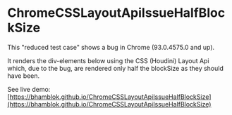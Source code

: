 # ChromeCSSLayoutApiIssueHalfBlockSize

This "reduced test case" shows a bug in Chrome (93.0.4575.0 and up).

It renders the div-elements below using the CSS (Houdini) Layout Api which, due to the bug, are rendered only half the blockSize as they should have been.

See live demo: [https://bhamblok.github.io/ChromeCSSLayoutApiIssueHalfBlockSize](https://bhamblok.github.io/ChromeCSSLayoutApiIssueHalfBlockSize)
